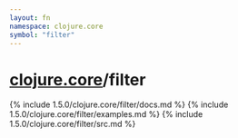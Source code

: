 ```yaml
---
layout: fn
namespace: clojure.core
symbol: "filter"
---
```


# [clojure.core](../)/filter

{% include 1.5.0/clojure.core/filter/docs.md %}
{% include 1.5.0/clojure.core/filter/examples.md %}
{% include 1.5.0/clojure.core/filter/src.md %}

